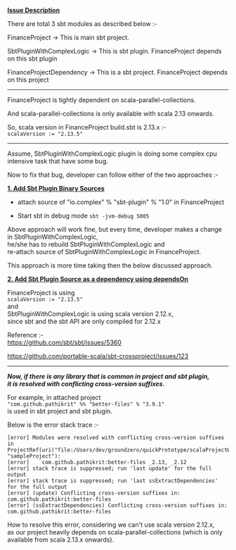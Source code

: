 <u><b>Issue Description</b></u>

There are total 3 sbt modules as described below :-   

FinanceProject -> This is main sbt project.

SbtPluginWithComplexLogic -> This is sbt plugin. FinanceProject depends on this sbt plugin   

FinanceProjectDependency -> This is a sbt project. FinanceProject depends on this project

---

FinanceProject is tightly dependent on
scala-parallel-collections.     

And scala-parallel-collections is only available with scala 2.13 onwards.   

So, scala version in FinanceProject build.sbt is 2.13.x :-   
`scalaVersion := "2.13.5"`

---

Assume, SbtPluginWithComplexLogic plugin is doing some complex cpu intensive task that have some bug.   

Now to fix that bug, developer can follow either of the two approaches :-

<u><b>1. Add Sbt Plugin Binary Sources</b></u>

* attach source of "io.complex" % "sbt-plugin" % "1.0" in FinanceProject

* Start sbt in debug mode `sbt -jvm-debug 5005`

Above approach will work fine, but every time, developer makes a change in
SbtPluginWithComplexLogic,   
he/she has to rebuild SbtPluginWithComplexLogic and   
re-attach source
of SbtPluginWithComplexLogic in FinanceProject.   

This approach is more time taking then the below discussed approach.


<u><b>2. Add Sbt Plugin Source as a dependency using dependsOn</b></u>

FinanceProject is using   
`scalaVersion := "2.13.5"`   
and   
SbtPluginWithComplexLogic is using scala version 2.12.x,   
since sbt and the sbt API are only compiled for 2.12.x

Reference :-   
https://github.com/sbt/sbt/issues/5360

https://github.com/portable-scala/sbt-crossproject/issues/123

---

<b><i>
Now, if there is any library that is common in project and sbt plugin,   
it is resolved with conflicting cross-version suffixes.   
</i></b>

For example, in attached project   
`"com.github.pathikrit" %% "better-files" % "3.9.1"`   
is used in sbt project and sbt plugin.  

Below is the error stack trace :-

```
[error] Modules were resolved with conflicting cross-version suffixes in ProjectRef(uri("file:/Users/dev/groundzero/quickPrototype/scalaProjectWithPluginSource/FinanceProject/"), "sampleProject"):
[error]    com.github.pathikrit:better-files _2.13, _2.12
[error] stack trace is suppressed; run 'last update' for the full output
[error] stack trace is suppressed; run 'last ssExtractDependencies' for the full output
[error] (update) Conflicting cross-version suffixes in: com.github.pathikrit:better-files
[error] (ssExtractDependencies) Conflicting cross-version suffixes in: com.github.pathikrit:better-files
```

How to resolve this error, considering we can't use scala version 2.12.x,   
as our project heavily depends on scala-parallel-collections (which is only available from scala 2.13.x onwards).



